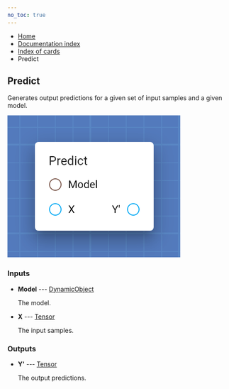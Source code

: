 ```yaml
---
no_toc: true
---
```


<ul class="breadcrumb">
    <li><a href="">Home</a></li>
    <li><a href="documentation">Documentation index</a></li>
    <li><a href="cards/">Index of cards</a></li>
    <li>Predict</li>
</ul>

## Predict

Generates output predictions for a given set of input samples and a given model.

!["Predict" card](assets/img/cards/predict.png)


### Inputs


* **Model** --- [DynamicObject](types/DynamicObject)

  The model.

* **X** --- [Tensor](types/Tensor)

  The input samples.





### Outputs


* **Y'** --- [Tensor](types/Tensor)

  The output predictions.




